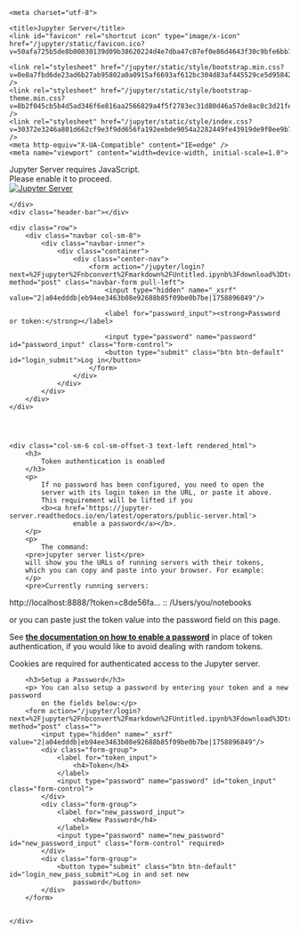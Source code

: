 <!DOCTYPE HTML>
<html>

<head>

    <meta charset="utf-8">

    <title>Jupyter Server</title>
    <link id="favicon" rel="shortcut icon" type="image/x-icon" href="/jupyter/static/favicon.ico?v=50afa725b5de8b00030139d09b38620224d4e7dba47c07ef0e86d4643f30c9bfe6bb7e1a4a1c561aa32834480909a4b6fe7cd1e17f7159330b6b5914bf45a880">
    
    <link rel="stylesheet" href="/jupyter/static/style/bootstrap.min.css?v=0e8a7fbd6de23ad6b27ab95802a0a0915af6693af612bc304d83af445529ce5d95842309ca3405d10f538d45c8a3a261b8cff78b4bd512dd9effb4109a71d0ab" />
    <link rel="stylesheet" href="/jupyter/static/style/bootstrap-theme.min.css?v=8b2f045cb5b4d5ad346f6e816aa2566829a4f5f2783ec31d80d46a57de8ac0c3d21fe6e53bcd8e1f38ac17fcd06d12088bc9b43e23b5d1da52d10c6b717b22b3" />
    <link rel="stylesheet" href="/jupyter/static/style/index.css?v=30372e3246a801d662cf9e3f9dd656fa192eebde9054a2282449fe43919de9f0ee9b745d7eb49d3b0a5e56357912cc7d776390eddcab9dac85b77bdb17b4bdae" />
    <meta http-equiv="X-UA-Compatible" content="IE=edge" />
    <meta name="viewport" content="width=device-width, initial-scale=1.0">

    


    
    

</head>

<body class=""    dir="ltr">

  <noscript>
    <div id='noscript'>
      Jupyter Server requires JavaScript.<br>
      Please enable it to proceed. 
    </div>
  </noscript>

  <div id="header" role="navigation" aria-label="Top Menu">
    <div id="header-container" class="container">
      <div id="jupyter_server" class="nav navbar-brand"><a href="/jupyter/lab" title='dashboard'>
          <img src='/jupyter/static/logo/logo.png?v=a2a176ee3cee251ffddf5fa21fe8e43727a9e5f87a06f9c91ad7b776d9e9d3d5e0159c16cc188a3965e00375fb4bc336c16067c688f5040c0c2d4bfdb852a9e4' alt='Jupyter Server' />
        </a></div>

      
      

      
      

    </div>
    <div class="header-bar"></div>

    
    
  </div>

  <div id="site">
    

<div id="jupyter-main-app" class="container">
    
    
    <div class="row">
        <div class="navbar col-sm-8">
            <div class="navbar-inner">
                <div class="container">
                    <div class="center-nav">
                        <form action="/jupyter/login?next=%2Fjupyter%2Fnbconvert%2Fmarkdown%2FUntitled.ipynb%3Fdownload%3Dtrue" method="post" class="navbar-form pull-left">
                            <input type="hidden" name="_xsrf" value="2|a04edddb|eb94ee3463b08e92688b85f09be0b7be|1758896849"/>
                            
                            <label for="password_input"><strong>Password or token:</strong></label>
                            
                            <input type="password" name="password" id="password_input" class="form-control">
                            <button type="submit" class="btn btn-default" id="login_submit">Log in</button>
                        </form>
                    </div>
                </div>
            </div>
        </div>
    </div>
    
    
    
    
    <div class="col-sm-6 col-sm-offset-3 text-left rendered_html">
        <h3>
            Token authentication is enabled
        </h3>
        <p>
            If no password has been configured, you need to open the
            server with its login token in the URL, or paste it above.
            This requirement will be lifted if you
            <b><a href='https://jupyter-server.readthedocs.io/en/latest/operators/public-server.html'>
                    enable a password</a></b>.
        </p>
        <p>
            The command:
        <pre>jupyter server list</pre>
        will show you the URLs of running servers with their tokens,
        which you can copy and paste into your browser. For example:
        </p>
        <pre>Currently running servers:
http://localhost:8888/?token=c8de56fa... :: /Users/you/notebooks
</pre>
        <p>
            or you can paste just the token value into the password field on this
            page.
        </p>
        <p>
            See
            <b><a href='https://jupyter-server.readthedocs.io/en/latest/operators/public-server.html'>
                    the documentation on how to enable a password</a>
            </b>
            in place of token authentication,
            if you would like to avoid dealing with random tokens.
        </p>
        <p>
            Cookies are required for authenticated access to the Jupyter server.
        </p>
        
        <h3>Setup a Password</h3>
        <p> You can also setup a password by entering your token and a new password
            on the fields below:</p>
        <form action="/jupyter/login?next=%2Fjupyter%2Fnbconvert%2Fmarkdown%2FUntitled.ipynb%3Fdownload%3Dtrue" method="post" class="">
            <input type="hidden" name="_xsrf" value="2|a04edddb|eb94ee3463b08e92688b85f09be0b7be|1758896849"/>
            <div class="form-group">
                <label for="token_input">
                    <h4>Token</h4>
                </label>
                <input type="password" name="password" id="token_input" class="form-control">
            </div>
            <div class="form-group">
                <label for="new_password_input">
                    <h4>New Password</h4>
                </label>
                <input type="password" name="new_password" id="new_password_input" class="form-control" required>
            </div>
            <div class="form-group">
                <button type="submit" class="btn btn-default" id="login_new_pass_submit">Log in and set new
                    password</button>
            </div>
        </form>
        

    </div>
    
    
</div>


  </div>

  
  

  


  <script type='text/javascript'>
    function _remove_token_from_url() {
      if (window.location.search.length <= 1) {
        return;
      }
      var search_parameters = window.location.search.slice(1).split('&');
      for (var i = 0; i < search_parameters.length; i++) {
        if (search_parameters[i].split('=')[0] === 'token') {
          // remote token from search parameters
          search_parameters.splice(i, 1);
          var new_search = '';
          if (search_parameters.length) {
            new_search = '?' + search_parameters.join('&');
          }
          var new_url = window.location.origin +
            window.location.pathname +
            new_search +
            window.location.hash;
          window.history.replaceState({}, "", new_url);
          return;
        }
      }
    }
    _remove_token_from_url();
  </script>
</body>

</html>